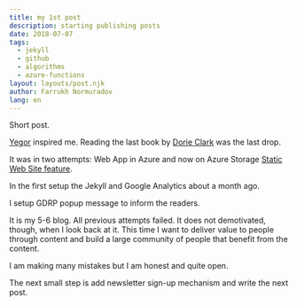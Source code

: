 ```yaml
---
title: my 1st post
description: starting publishing posts
date: 2018-07-07
tags:
  - jekyll
  - github
  - algorithms
  - azure-functions
layout: layouts/post.njk
author: Farrukh Normuradov
lang: en
---
```


Short post.

[Yegor](https://www.yegor256.com/) inspired me. Reading the last book by [Dorie Clark](https://www.amazon.de/Entrepreneurial-You-Monetize-Expertise-Multiple/dp/1633692272/ref=sr_1_1?ie=UTF8&qid=1530999076&sr=8-1&keywords=dorie+clark) was the last drop.

It was in two attempts: Web App in Azure and now on Azure Storage [Static Web Site feature](https://azure.microsoft.com/de-de/blog/azure-storage-static-web-hosting-public-preview/).

In the first setup the Jekyll and Google Analytics about a month ago.

I setup GDRP popup message to inform the readers.

It is my 5-6 blog. All previous attempts failed. It does not demotivated, though, when I look back at it. This time I want to deliver value to people through content and build a large community of people that benefit from the content.

I am making many mistakes but I am honest and quite open.

The next small step is add newsletter sign-up mechanism and write the next post.
